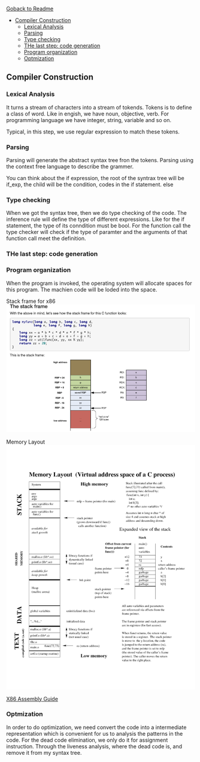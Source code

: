 [Goback to Readme](./readme.md)

- [Compiler Construction](#compiler-construction)
  - [Lexical Analysis](#lexical-analysis)
  - [Parsing](#parsing)
  - [Type checking](#type-checking)
  - [THe last step: code generation](#the-last-step-code-generation)
  - [Program organization](#program-organization)
  - [Optmization](#optmization)

## Compiler Construction

### Lexical Analysis
It turns a stream of characters into a stream of tokends. Tokens is to define a class of word. Like in engish, we have noun, objective, verb. For programming language we have integer, string, variable and so on.

Typical, in this step, we use regular expression to match these tokens.

### Parsing
Parsing will generate the abstract syntax tree fron the tokens. Parsing using the context free language to describe the grammer.

You can think about the if expression, the root of the syntrax tree will be if_exp, the child will be the condition, codes in the if statement. else 


### Type checking
When we got the syntax tree, then we do type checking of the code. The inference rule will define the type of different expressions. Like for the if statement, the type of its conndition must be bool. For the function call the type checker will check if the type of paramter and the arguments of that function call meet the definition.

### THe last step: code generation


### Program organization

When the program is invoked, the operating system will allocate spaces for this program. The machien code will be loded into the space.

Stack frame for x86
![](./IMG/x86_Stack_Frame.png)

Memory Layout
![](./IMG/Memory_layout.png)

[X86 Assembly Guide](http://flint.cs.yale.edu/cs421/papers/x86-asm/asm.html)


### Optmization
In order to do optimization, we need convert the code into a intermediate representation which is convenient for us to analysis the patterns in the code.
For the dead code elimination, we only do it for assignment instruction. Through the liveness analysis, where the dead code is, and remove it from my syntax tree.